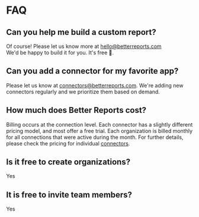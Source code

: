 # FAQ

## Can you help me build a custom report?

Of course! Please let us know more at [hello@betterreports.com](mailto:hello@betterreports.com)   
We'd be happy to build it for you. It's free 🙂.

## Can you add a connector for my favorite app?

Please let us know at [connectors@betterreports.com](mailto:connectors@betterreports.com). We're adding new connectors regularly and we prioritize them based on demand.

## How much does Better Reports cost?

Billing occurs at the connection level. Each connector has a slightly different pricing model, and most offer a free trial. Each organization is billed monthly for all connections that were active during the month. For further details, please check the pricing for individual [connectors](https://www.betterreports.com/connectors).

## Is it free to create organizations?

Yes

## It is free to invite team members?

Yes







